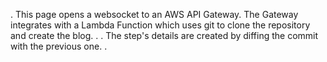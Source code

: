 .
This page opens a websocket to an AWS API Gateway. The Gateway integrates with
a Lambda Function which uses git to clone the repository and create the blog.
.
.
The step's details are created by diffing the commit with the previous one.
.
